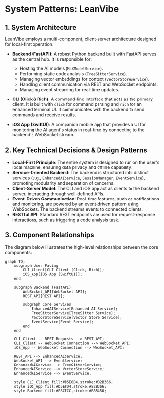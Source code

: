 # System Patterns: LeanVibe

## 1. System Architecture

LeanVibe employs a multi-component, client-server architecture designed for local-first operation.

*   **Backend (FastAPI)**: A robust Python backend built with FastAPI serves as the central hub. It is responsible for:
    *   Hosting the AI models (`MLXModelService`).
    *   Performing static code analysis (`TreeSitterService`).
    *   Managing vector embeddings for context (`VectorStoreService`).
    *   Handling client communication via REST and WebSocket endpoints.
    *   Managing event streaming for real-time updates.

*   **CLI (Click & Rich)**: A command-line interface that acts as the primary client. It is built with `click` for command parsing and `rich` for an enhanced terminal UI. It communicates with the backend to send commands and receive results.

*   **iOS App (SwiftUI)**: A companion mobile app that provides a UI for monitoring the AI agent's status in real-time by connecting to the backend's WebSocket stream.

## 2. Key Technical Decisions & Design Patterns

*   **Local-First Principle**: The entire system is designed to run on the user's local machine, ensuring data privacy and offline capability.
*   **Service-Oriented Backend**: The backend is structured into distinct services (e.g., `EnhancedAIService`, `SessionManager`, `EventService`), promoting modularity and separation of concerns.
*   **Client-Server Model**: The CLI and iOS app act as clients to the backend server, interacting through well-defined APIs.
*   **Event-Driven Communication**: Real-time features, such as notifications and monitoring, are powered by an event-driven pattern using WebSockets. The backend streams events to connected clients.
*   **RESTful API**: Standard REST endpoints are used for request-response interactions, such as triggering a code analysis task.

## 3. Component Relationships

The diagram below illustrates the high-level relationships between the core components:

```mermaid
graph TD;
    subgraph User Facing
        CLI_Client[CLI Client (Click, Rich)];
        iOS_App[iOS App (SwiftUI)];
    end

    subgraph Backend (FastAPI)
        WebSocket_API[WebSocket API];
        REST_API[REST API];

        subgraph Core Services
            EnhancedAIService[Enhanced AI Service];
            TreeSitterService[TreeSitter Service];
            VectorStoreService[Vector Store Service];
            EventService[Event Service];
        end
    end

    CLI_Client -- REST Requests --> REST_API;
    CLI_Client -- WebSocket Connection --> WebSocket_API;
    iOS_App -- WebSocket Connection --> WebSocket_API;

    REST_API --> EnhancedAIService;
    WebSocket_API --> EventService;
    EnhancedAIService --> TreeSitterService;
    EnhancedAIService --> VectorStoreService;
    EnhancedAIService --> EventService;

    style CLI_Client fill:#D5E8D4,stroke:#82B366;
    style iOS_App fill:#D5E8D4,stroke:#82B366;
    style Backend fill:#F8CECC,stroke:#B85450;
``` 